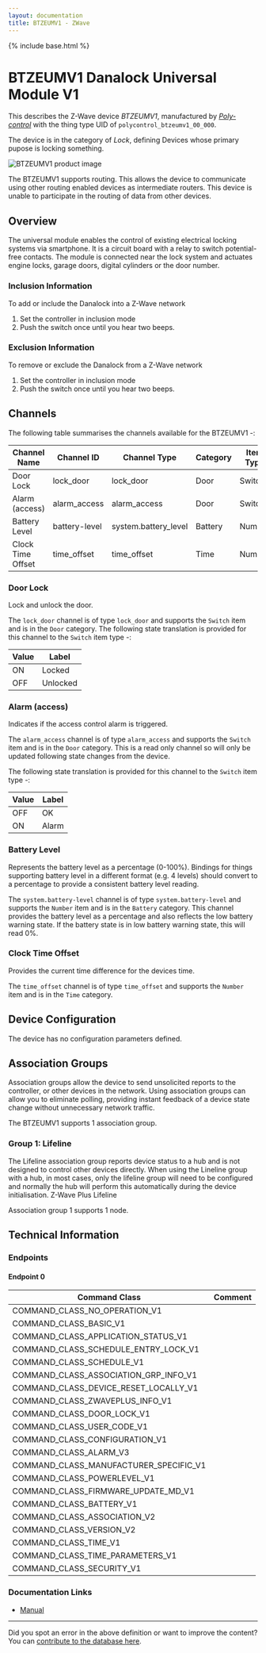 ```yaml
---
layout: documentation
title: BTZEUMV1 - ZWave
---
```


{% include base.html %}

# BTZEUMV1 Danalock Universal Module V1
This describes the Z-Wave device *BTZEUMV1*, manufactured by *[Poly-control](https://www.danalock.com/)* with the thing type UID of ```polycontrol_btzeumv1_00_000```.

The device is in the category of *Lock*, defining Devices whose primary pupose is locking something.

![BTZEUMV1 product image](https://opensmarthouse.org/zwavedatabase/868/image/)


The BTZEUMV1 supports routing. This allows the device to communicate using other routing enabled devices as intermediate routers.  This device is unable to participate in the routing of data from other devices.

## Overview

The universal module enables the control of existing electrical locking systems via smartphone. It is a circuit board with a relay to switch potential-free contacts. The module is connected near the lock system and actuates engine locks, garage doors, digital cylinders or the door number.

### Inclusion Information

To add or include the Danalock into a Z-Wave network

  1. Set the controller in inclusion mode
  2. Push the switch once until you hear two beeps.

### Exclusion Information

To remove or exclude the Danalock from a Z-Wave network

  1. Set the controller in inclusion mode
  2. Push the switch once until you hear two beeps.

## Channels

The following table summarises the channels available for the BTZEUMV1 -:

| Channel Name | Channel ID | Channel Type | Category | Item Type |
|--------------|------------|--------------|----------|-----------|
| Door Lock | lock_door | lock_door | Door | Switch | 
| Alarm (access) | alarm_access | alarm_access | Door | Switch | 
| Battery Level | battery-level | system.battery_level | Battery | Number |
| Clock Time Offset | time_offset | time_offset | Time | Number | 

### Door Lock
Lock and unlock the door.

The ```lock_door``` channel is of type ```lock_door``` and supports the ```Switch``` item and is in the ```Door``` category.
The following state translation is provided for this channel to the ```Switch``` item type -:

| Value | Label     |
|-------|-----------|
| ON | Locked |
| OFF | Unlocked |

### Alarm (access)
Indicates if the access control alarm is triggered.

The ```alarm_access``` channel is of type ```alarm_access``` and supports the ```Switch``` item and is in the ```Door``` category. This is a read only channel so will only be updated following state changes from the device.

The following state translation is provided for this channel to the ```Switch``` item type -:

| Value | Label     |
|-------|-----------|
| OFF | OK |
| ON | Alarm |

### Battery Level
Represents the battery level as a percentage (0-100%). Bindings for things supporting battery level in a different format (e.g. 4 levels) should convert to a percentage to provide a consistent battery level reading.

The ```system.battery-level``` channel is of type ```system.battery-level``` and supports the ```Number``` item and is in the ```Battery``` category.
This channel provides the battery level as a percentage and also reflects the low battery warning state. If the battery state is in low battery warning state, this will read 0%.
### Clock Time Offset
Provides the current time difference for the devices time.

The ```time_offset``` channel is of type ```time_offset``` and supports the ```Number``` item and is in the ```Time``` category.



## Device Configuration

The device has no configuration parameters defined.

## Association Groups

Association groups allow the device to send unsolicited reports to the controller, or other devices in the network. Using association groups can allow you to eliminate polling, providing instant feedback of a device state change without unnecessary network traffic.

The BTZEUMV1 supports 1 association group.

### Group 1: Lifeline

The Lifeline association group reports device status to a hub and is not designed to control other devices directly. When using the Lineline group with a hub, in most cases, only the lifeline group will need to be configured and normally the hub will perform this automatically during the device initialisation.
Z-Wave Plus Lifeline

Association group 1 supports 1 node.

## Technical Information

### Endpoints

#### Endpoint 0

| Command Class | Comment |
|---------------|---------|
| COMMAND_CLASS_NO_OPERATION_V1| |
| COMMAND_CLASS_BASIC_V1| |
| COMMAND_CLASS_APPLICATION_STATUS_V1| |
| COMMAND_CLASS_SCHEDULE_ENTRY_LOCK_V1| |
| COMMAND_CLASS_SCHEDULE_V1| |
| COMMAND_CLASS_ASSOCIATION_GRP_INFO_V1| |
| COMMAND_CLASS_DEVICE_RESET_LOCALLY_V1| |
| COMMAND_CLASS_ZWAVEPLUS_INFO_V1| |
| COMMAND_CLASS_DOOR_LOCK_V1| |
| COMMAND_CLASS_USER_CODE_V1| |
| COMMAND_CLASS_CONFIGURATION_V1| |
| COMMAND_CLASS_ALARM_V3| |
| COMMAND_CLASS_MANUFACTURER_SPECIFIC_V1| |
| COMMAND_CLASS_POWERLEVEL_V1| |
| COMMAND_CLASS_FIRMWARE_UPDATE_MD_V1| |
| COMMAND_CLASS_BATTERY_V1| |
| COMMAND_CLASS_ASSOCIATION_V2| |
| COMMAND_CLASS_VERSION_V2| |
| COMMAND_CLASS_TIME_V1| |
| COMMAND_CLASS_TIME_PARAMETERS_V1| |
| COMMAND_CLASS_SECURITY_V1| |

### Documentation Links

* [Manual](https://opensmarthouse.org/zwavedatabase/868/reference/danalock-universalmodul-v1.pdf)

---

Did you spot an error in the above definition or want to improve the content?
You can [contribute to the database here](https://opensmarthouse.org/zwavedatabase/868).
